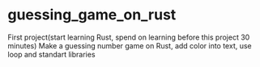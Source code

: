 # guessing_game_on_rust
First project(start learning Rust, spend on learning before this project 30 minutes)
Make a guessing number game on Rust, add color into text, use loop and standart libraries
